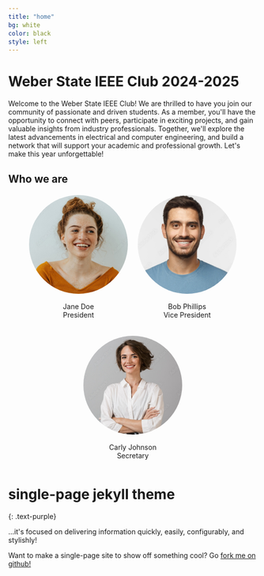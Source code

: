 ```yaml
---
title: "home"
bg: white
color: black
style: left
---
```

# Weber State IEEE Club 2024-2025

Welcome to the Weber State IEEE Club! We are thrilled to have you join our community of passionate and driven students. As a member, you'll have the opportunity to connect with peers, participate in exciting projects, and gain valuable insights from industry professionals. Together, we'll explore the latest advancements in electrical and computer engineering, and build a network that will support your academic and professional growth. Let's make this year unforgettable!

## Who we are

<!-- Photos Section -->
<div style="display: flex; justify-content: center; flex-wrap: wrap; gap: 20px; margin-top: 20px;">
  <div style="text-align: center;">
    <img src="img/photo1.jpeg" alt="Name 1" style="width: 200px; height: 200px; border-radius: 50%;">
    <p>Jane Doe<br>
    President</p>
  </div>
  <div style="text-align: center;">
    <img src="img/photo2.jpeg" alt="Name 2" style="width: 200px; height: 200px; border-radius: 50%;">
    <p>Bob Phillips<br>
    Vice President</p>
  </div>
  <div style="text-align: center;">
    <img src="img/photo3.jpeg" alt="Name 3" style="width: 200px; height: 200px; border-radius: 50%;">
    <p>Carly Johnson<br>
    Secretary</p>
  </div>
</div>

<!-- 
### *whoa, hey an open-source*
{: .text-purple}

<span class="fa-stack subtlecircle" style="font-size:100px; background:rgba(255,166,0,0.1)">
  <i class="fa fa-circle fa-stack-2x text-white"></i>
  <i class="fa fa-bicycle fa-stack-1x text-orange"></i>
</span> -->

# single-page jekyll theme
{: .text-purple}


…it's focused on delivering information quickly, easily, configurably, and stylishly!

Want to make a single-page site to show off something cool? Go [fork me on github!](https://github.com/t413/SinglePaged)

<!-- <span id="forkongithub">
  <a href="{{ site.source_link }}" class="bg-blue">
    Fork me on GitHub
  </a>
</span> -->
